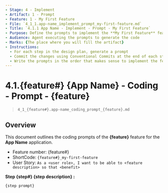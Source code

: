 ```yaml
---
- Stage: 4 - Implement
- Artifact: 1 - Prompt
- Feature: 1 - My First Feature
- File: `4_1_1.app-name_implement_prompt_my-first-feature.md`
- Title: `4.1.1 App Name - Implement - Prompt - My First Feature`
- Purpose: Define the prompts to implement the **My First Feature** feature
- Audience: Agent executing the prompts to generate the code
- Marks: {The place where you will fill the artifact}
- Instructions: 
  - For each step in the design plan, generate a prompt
  - Commit the changes using Conventional Commits at the end of each step
  - Write the prompts in the order that makes sense to implement the feature
---
```


# 4.1.{feature#} {App Name} - Coding - Prompt - {feature}

> `4_1_{feature#}.app-name_coding_prompt_{feature}.md`

## Overview

This document outlines the coding prompts of the **{feature}** feature for the **App Name** application.

- Feature number: {feature#}
- ShortCode: `{feature#}_my-first-feature`
- User Story: `As a <user role>, I want to be able to <feature description> so that <benefit>`

**Step {step#} {step description} :**
```text 
{step prompt}
```
